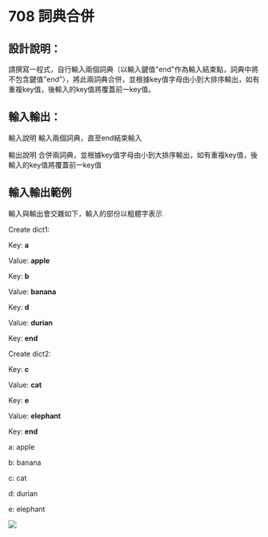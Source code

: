 # 708 詞典合併
## 設計說明：
請撰寫一程式，自行輸入兩個詞典（以輸入鍵值"end"作為輸入結束點，詞典中將不包含鍵值"end"），將此兩詞典合併，並根據key值字母由小到大排序輸出，如有重複key值，後輸入的key值將覆蓋前一key值。

## 輸入輸出：
輸入說明
輸入兩個詞典，直至end結束輸入

輸出說明
合併兩詞典，並根據key值字母由小到大排序輸出，如有重複key值，後輸入的key值將覆蓋前一key值

## 輸入輸出範例
輸入與輸出會交雜如下，輸入的部份以粗體字表示

Create dict1:

Key: **a**

Value: **apple**

Key: **b**

Value: **banana**

Key: **d**

Value: **durian**

Key: **end**

Create dict2:

Key: **c**

Value: **cat**

Key: **e**

Value: **elephant**

Key: **end**

a: apple

b: banana

c: cat

d: durian

e: elephant


![](https://i.imgur.com/DtvZAVv.png)


